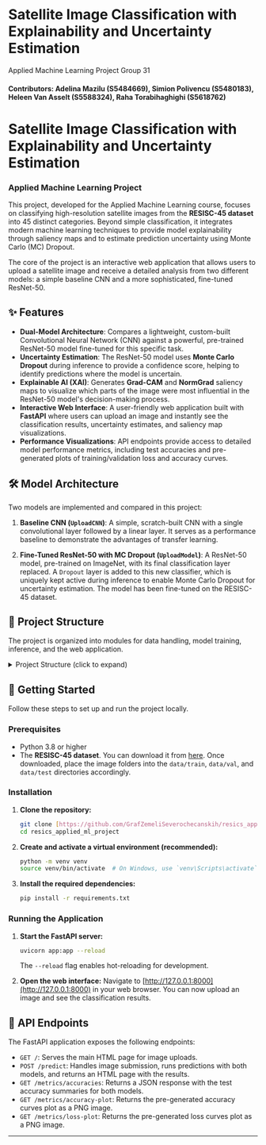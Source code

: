 #  Satellite Image Classification with Explainability and Uncertainty Estimation
Applied Machine Learning Project Group 31
#### Contributors: Adelina Mazilu (S5484669), Simion Polivencu (S5480183), Heleen Van Asselt (S5588324), Raha Torabihaghighi (S5618762)

# Satellite Image Classification with Explainability and Uncertainty Estimation
### Applied Machine Learning Project

This project, developed for the Applied Machine Learning course, focuses on classifying high-resolution satellite images from the **RESISC-45 dataset** into 45 distinct categories. Beyond simple classification, it integrates modern machine learning techniques to provide model explainability through saliency maps and to estimate prediction uncertainty using Monte Carlo (MC) Dropout.

The core of the project is an interactive web application that allows users to upload a satellite image and receive a detailed analysis from two different models: a simple baseline CNN and a more sophisticated, fine-tuned ResNet-50.

## ✨ Features

- **Dual-Model Architecture**: Compares a lightweight, custom-built Convolutional Neural Network (CNN) against a powerful, pre-trained ResNet-50 model fine-tuned for this specific task.
- **Uncertainty Estimation**: The ResNet-50 model uses **Monte Carlo Dropout** during inference to provide a confidence score, helping to identify predictions where the model is uncertain.
- **Explainable AI (XAI)**: Generates **Grad-CAM** and **NormGrad** saliency maps to visualize which parts of the image were most influential in the ResNet-50 model's decision-making process.
- **Interactive Web Interface**: A user-friendly web application built with **FastAPI** where users can upload an image and instantly see the classification results, uncertainty estimates, and saliency map visualizations.
- **Performance Visualizations**: API endpoints provide access to detailed model performance metrics, including test accuracies and pre-generated plots of training/validation loss and accuracy curves.

## 🛠️ Model Architecture

Two models are implemented and compared in this project:

1.  **Baseline CNN (`UploadCNN`)**: A simple, scratch-built CNN with a single convolutional layer followed by a linear layer. It serves as a performance baseline to demonstrate the advantages of transfer learning.

2.  **Fine-Tuned ResNet-50 with MC Dropout (`UploadModel`)**: A ResNet-50 model, pre-trained on ImageNet, with its final classification layer replaced. A `Dropout` layer is added to this new classifier, which is uniquely kept active during inference to enable Monte Carlo Dropout for uncertainty estimation. The model has been fine-tuned on the RESISC-45 dataset.

## 📂 Project Structure

The project is organized into modules for data handling, model training, inference, and the web application.
<details>
<summary> Project Structure (click to expand)</summary>

```
├── README.md
├── requirements.txt
├── app/
│ └── init.py
├── model/
│ ├── main.py
│ ├── abstract/
│ │ └── abstract_model.py
│ ├── new_model/
│ │ ├── create_new_model.py
│ │ ├── resnet50_custom_model.py
│ │ └── trainer.py
│ ├── upload_model/
│ │ └── upload_model.py
│ ├── utils/
│ │ ├── data_handler.py
│ │ ├── data_shuffler.py
│ │ ├── mc_dropout.py
│ │ ├── plot_creator.py
│ │ └── saliency_utils.py
│ └── weights/
│ ├── resnet_50_custom_model_weights.pth
│ └── trained_resnet50_mc_dropout_model.pth
├── notebooks/
│ ├── experiment_1.ipynb
│ ├── experiment_2.ipynb
│ ├── experiment_2_1.ipynb
│ ├── experiment_2_loading_model.ipynb
│ ├── experiment_4.ipynb
│ └── vit-base-oxford-iiit-pets/
│ └── runs/
│ └── May21_13-34-05_DESKTOP-OEICJQE/
│ └── events.out.tfevents.*
└── tests/
└── init.py
```
</details>


## 🚀 Getting Started

Follow these steps to set up and run the project locally.

### Prerequisites

-   Python 3.8 or higher
-   The **RESISC-45 dataset**. You can download it from [here](https://paperswithcode.com/dataset/resisc45). Once downloaded, place the image folders into the `data/train`, `data/val`, and `data/test` directories accordingly.

### Installation

1.  **Clone the repository:**
    ```bash
    git clone [https://github.com/GrafZemeliSeverochecanskih/resics_applied_ml_project.git](https://github.com/GrafZemeliSeverochecanskih/resics_applied_ml_project.git)
    cd resics_applied_ml_project
    ```

2.  **Create and activate a virtual environment (recommended):**
    ```bash
    python -m venv venv
    source venv/bin/activate  # On Windows, use `venv\Scripts\activate`
    ```

3.  **Install the required dependencies:**
    ```bash
    pip install -r requirements.txt
    ```

### Running the Application

1.  **Start the FastAPI server:**
    ```bash
    uvicorn app:app --reload
    ```
    The `--reload` flag enables hot-reloading for development.

2.  **Open the web interface:**
    Navigate to [http://127.0.0.1:8000](http://127.0.0.1:8000) in your web browser. You can now upload an image and see the classification results.

## 📡 API Endpoints

The FastAPI application exposes the following endpoints:

-   `GET /`: Serves the main HTML page for image uploads.
-   `POST /predict`: Handles image submission, runs predictions with both models, and returns an HTML page with the results.
-   `GET /metrics/accuracies`: Returns a JSON response with the test accuracy summaries for both models.
-   `GET /metrics/accuracy-plot`: Returns the pre-generated accuracy curves plot as a PNG image.
-   `GET /metrics/loss-plot`: Returns the pre-generated loss curves plot as a PNG image.

---
